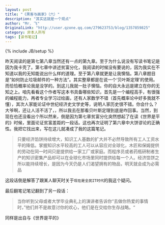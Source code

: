 ```yaml
---
layout: post
title: "《黑客与画家》（六）"
description: "其实这就是一个观点"
author: "Mr. 飞"
OriginalLink: "http://user.qzone.qq.com/279623753/blog/1357859825"
category: 非本人所写
tags: [读书笔记]
---
```

{% include JB/setup %}

昨天阅读的是第七第八章当然还有一点的第九章。至于为什么说没有写读书笔记是因为我卡壳了。第七章中讲述贫富分化，我阅读的时候没有要说的，因为我实在不知道以我的无知能说出什么样的道理。至于第八章就更是让我懊恼。第八章题目是“如何防止垃圾邮件的一种方法”。其实整章都是在说一个‘贝叶斯定理’的使用。而恰恰概率论我是没学的。到这儿我就一肚子懊恼。你的自大永远是建立在你的无知之上。咱先看看这个作者写这本书具备哪些知识，首先是一个编程高手，有很强的编程能力，再者专业学习过绘画，还有人家数学不错（首先概率论中好多我就不懂），其次人家能论证中世纪经济史文学史等，说明人家历史很不错。你会什么？大爷啊，还让人活不活了，，所以我去在那看贝叶斯定理到底是咋回事。当然，到现在也还没看出个所以然来，倒是因为第七章贫富分化突然想起了在读《世界是平的》时候，里面论证贫富差距的一段话。这也再次证明了第六章中大饼谬论的正确性。我把它找出来，写在这儿就凑成了我的这篇笔记。

> 只要经济馅饼持续增大，知识工人基数的扩大并不必然导致所有工人工资水平的降低。掌握知识水平较高的工人可以从容应对全球化，木匠和保姆提供的劳动在同一时间只是提供给一家工厂或家庭。而程序员或者药瓶研制者生产的知识密集产品却可以在全球化市场里同时提供给每一个人。经济馅饼之所以能持续增长，是因为今天仍是人们渴望拥有的物品，明天就会成为必需品

这段话倒是解答了跟某人聊天时关于`现在是全民IT时代`的我这个疑问。

最后翻笔记笔记翻到了另一段话：

> 当你听到父母或者大学毕业典礼上的演讲者告诉你“去做你热爱的事情时，”他们并不是故意讨你的欢心，他们是在交给你生存战略。“ 

同样是出自与《世界是平的》

